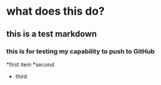 # what does this do?

## this is a test markdown

### this is for testing my capability to push to GitHub

*first item
*second
* third
